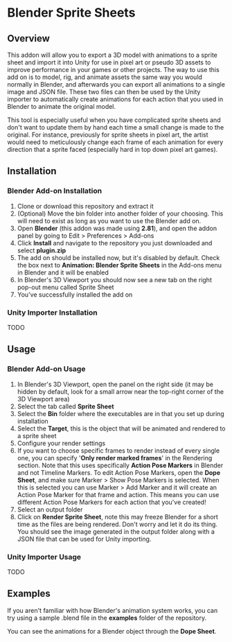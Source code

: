 # Blender Sprite Sheets
## Overview
This addon will allow you to export a 3D model with animations to a sprite sheet and import it into Unity for use in pixel art or pseudo 3D assets to improve performance in your games or other projects. The way to use this add on is to model, rig, and animate assets the same way you would normally in Blender, and afterwards you can export all animations to a single image and JSON file. These two files can then be used by the Unity importer to automatically create animations for each action that you used in Blender to animate the original model.

This tool is especially useful when you have complicated sprite sheets and don't want to update them by hand each time a small change is made to the original. For instance, previously for sprite sheets in pixel art, the artist would need to meticulously change each frame of each animation for every direction that a sprite faced (especially hard in top down pixel art games).

## Installation
### Blender Add-on Installation
1. Clone or download this repository and extract it
1. (Optional) Move the bin folder into another folder of your choosing. This will need to exist as long as you want to use the Blender add on.
1. Open __Blender__ (this addon was made using __2.81__), and open the addon panel by going to Edit > Preferences > Add-ons
1. Click __Install__ and navigate to the repository you just downloaded and select __plugin.zip__
1. The add on should be installed now, but it's disabled by default. Check the box next to __Animation: Blender Sprite Sheets__ in the Add-ons menu in Blender and it will be enabled
1. In Blender's 3D Viewport you should now see a new tab on the right pop-out menu called Sprite Sheet
1. You've successfully installed the add on

### Unity Importer Installation
TODO

## Usage
### Blender Add-on Usage
1. In Blender's 3D Viewport, open the panel on the right side (it may be hidden by default, look for a small arrow near the top-right corner of the 3D Viewport area)
1. Select the tab called __Sprite Sheet__
1. Select the __Bin__ folder where the executables are in that you set up during installation
1. Select the __Target__, this is the object that will be animated and rendered to a sprite sheet
1. Configure your render settings
1. If you want to choose specific frames to render instead of every single one, you can specify '__Only render marked frames__' in the Rendering section. Note that this uses specifically __Action Pose Markers__ in Blender and not Timeline Markers. To edit Action Pose Markers, open the __Dope Sheet__, and make sure Marker > Show Pose Markers is selected. When this is selected you can use Marker > Add Marker and it will create an Action Pose Marker for that frame and action. This means you can use different Action Pose Markers for each action that you've created!
1. Select an output folder
1. Click on __Render Sprite Sheet__, note this may freeze Blender for a short time as the files are being rendered. Don't worry and let it do its thing. You should see the image generated in the output folder along with a JSON file that can be used for Unity importing.

### Unity Importer Usage
TODO

## Examples
If you aren't familiar with how Blender's animation system works, you can try using a sample .blend file in the __examples__ folder of the repository.

You can see the animations for a Blender object through the __Dope Sheet__.
